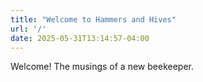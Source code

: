 ```yaml
---
title: "Welcome to Hammers and Hives"
url: '/'
date: 2025-05-31T13:14:57-04:00
---
```


Welcome!  The musings of a new beekeeper.